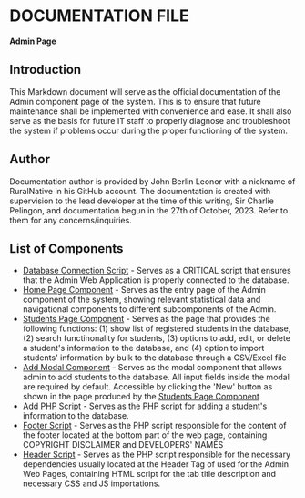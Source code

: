 # DOCUMENTATION FILE

**Admin Page**

## Introduction

This Markdown document will serve as the official documentation of the Admin component page of the system. This is to ensure that future maintenance shall be implemented with convenience and ease. It shall also serve as the basis for future IT staff to properly diagnose and troubleshoot the system if problems occur during the proper functioning of the system.

## Author

Documentation author is provided by John Berlin Leonor with a nickname of RuralNative in his GitHub account. The documentation is created with supervision to the lead developer at the time of this writing, Sir Charlie Pelingon, and documentation begun in the 27th of October, 2023.
Refer to them for any concerns/inquiries.

## List of Components

- [Database Connection Script](includes\conn.php) - Serves as a CRITICAL script that ensures that the Admin Web Application is properly connected to the database.
- [Home Page Component](home.php) - Serves as the entry page of the Admin component of the system, showing relevant statistical data and navigational components to different subcomponents of the Admin.
- [Students Page Component](1index.php) - Serves as the page that provides the following functions: (1) show list of registered students in the database, (2) search functinonality for students, (3) options to add, edit, or delete a student's information to the database, and (4) option to import students' information by bulk to the database through a CSV/Excel file
- [Add Modal Component](add_modal.php) - Serves as the modal component that allows admin to add students to the database. All input fields inside the modal are required by default. Accessible by clicking the 'New' button as shown in the page produced by the [Students Page Component](1index.php)
- [Add PHP Script](add.php) - Serves as the PHP script for adding a student's information to the database.
- [Footer Script](includes\footer.php) - Serves as the PHP script responsible for the content of the footer located at the bottom part of the web page, containing COPYRIGHT DISCLAIMER and DEVELOPERS' NAMES
- [Header Script](includes\header.php) - Serves as the PHP script responsible for the necessary dependencies usually located at the Header Tag of used for the Admin Web Pages, containing HTML script for the tab title description and necessary CSS and JS importations.
